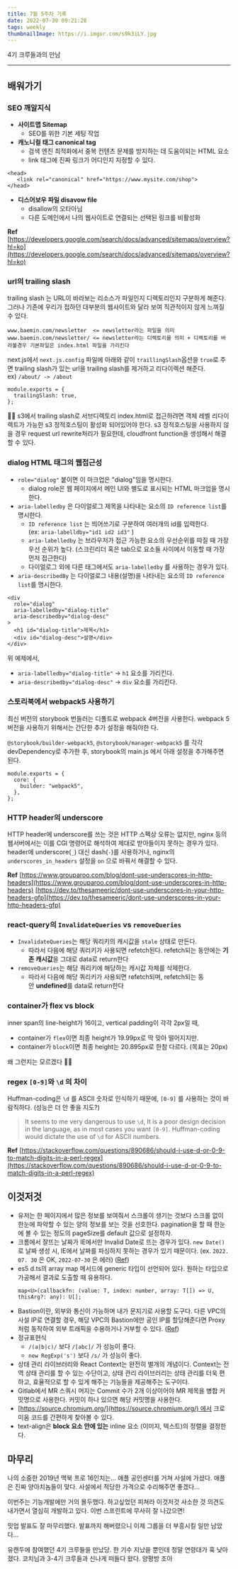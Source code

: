 ```yaml
---
title: 7월 5주차 기록
date: 2022-07-30 09:21:28
tags: weekly
thumbnailImage: https://i.imgur.com/s9k3iLY.jpg
---
```


4기 크루들과의 만남

<!-- more -->

---

## 배워가기

### SEO 깨알지식

- **사이트맵 Sitemap**
  - SEO를 위한 기본 세팅 작업
- **캐노니컬 태그 canonical tag**
  - 검색 엔진 최적화에서 중복 컨텐츠 문제를 방지하는 데 도움이되는 HTML 요소
  - link 태그에 진짜 링크가 어디인지 지정할 수 있다.

```tsx
<head>
   <link rel="canonical" href="https://www.mysite.com/shop">
</head>
```

- **디스어보우 파일 disavow file**
  - disallow의 오타아님
  - 다른 도메인에서 나의 웹사이트로 연결되는 선택된 링크를 비활성화

**Ref** [https://developers.google.com/search/docs/advanced/sitemaps/overview?hl=ko](https://developers.google.com/search/docs/advanced/sitemaps/overview?hl=ko)

### url의 trailing slash

trailing slash 는 URL이 바라보는 리소스가 파일인지 디렉토리인지 구분하게 해준다. 그러나 기존에 우리가 접하던 대부분의 웹사이트와 달라 보여 직관적이지 않게 느껴질 수 있다.

```
www.baemin.com/newsletter  <= newsletter라는 파일을 의미
www.baemin.com/newsletter/ <= newsletter라는 디렉토리를 의미 + 디렉토리를 바라볼경우 기본파일은 index.html 파일을 가리킨다
```

next.js에서 `next.js.config` 파일에 아래와 같이 `traillingSlash`옵션을 `true`로 주면 trailing slash가 있는 url을 trailing slash를 제거하고 리다이렉션 해준다. ex) `/about/ -> /about`

```tsx
module.exports = {
  trailingSlash: true,
};
```

👩‍🏫 s3에서 trailing slash로 서브디렉토리 index.html로 접근하려면 객체 레벨 리다이렉트가 가능한 s3 정적호스팅이 활성화 되어있어야 한다. s3 정적호스팅을 사용하지 않을 경우 request url rewrite처리가 필요한데, cloudfront function을 생성해서 해결할 수 있다.

### dialog HTML 태그의 웹접근성

- `role="dialog"` 붙이면 이 마크업은 "dialog"임을 명시한다.
  - dialog role은 웹 페이지에서 메인 UI와 별도로 표시되는 HTML 마크업을 명시한다.
- `aria-labelledby` 은 다이얼로그 제목을 나타내는 요소의 `ID reference list`를 명시한다.
  - `ID reference list` 는 띄어쓰기로 구분하여 여러개의 id를 입력한다. (ex: `aria-labelldby="id1 id2 id3"` )
  - `aria-labelledby` 는 브라우저가 접근 가능한 요소의 우선순위를 따질 때 가장 우선 순위가 높다. (스크린리더 혹은 tab으로 요소들 사이에서 이동할 때 가장 먼저 접근한다)
  - 다이얼로그 외에 다른 태그에서도 `aria-labelledby` 를 사용하는 경우가 있다.
- `aria-describedBy` 는 다이얼로그 내용(설명)을 나타내는 요소의 `ID reference list`를 명시한다.

```tsx
<div
  role="dialog"
  aria-labelledby="dialog-title"
  aria-describedby="dialog-desc"
>
  <h1 id="dialog-title">제목</h1>
  <div id="dialog-desc">설명</div>
</div>
```

위 예제에서,

- `aria-labelledby="dialog-title"` → `h1` 요소를 가리킨다.
- `aria-describedby="dialog-desc"` → `div` 요소를 가리킨다.

### 스토리북에서 webpack5 사용하기

최신 버전의 storybook 번들러는 디폴트로 webpack 4버전을 사용한다. webpack 5버전을 사용하기 위해서는 간단한 추가 설정을 해줘야한 다.

`@storybook/builder-webpack5`, `@storybook/manager-webpack5` 를 각각 devDependency로 추가한 후, storybook의 main.js 에서 아래 설정을 추가해주면 된다.

```tsx
module.exports = {
  core: {
    builder: "webpack5",
  },
};
```

### HTTP header의 underscore

HTTP header에 underscore를 쓰는 것은 HTTP 스펙상 오류는 없지만, nginx 등의 웹서버에서는 이를 CGI 명령어로 해석하여 제대로 받아들이지 못하는 경우가 있다. header에 underscore(`_`) 대신 dash(`-`)를 사용하거나, nginx의 `underscores_in_headers` 설정을 `on` 으로 바꿔서 해결할 수 있다.

**Ref**
[https://www.grouparoo.com/blog/dont-use-underscores-in-http-headers](https://www.grouparoo.com/blog/dont-use-underscores-in-http-headers)
[https://dev.to/thesameeric/dont-use-underscores-in-your-http-headers-gfp](https://dev.to/thesameeric/dont-use-underscores-in-your-http-headers-gfp)

### react-query의 `InvalidateQueries` vs `removeQueries`

- `InvalidateQueries`는 해당 쿼리키의 캐시값을 `stale` 상태로 만든다.
  - 따라서 다음에 해당 쿼리키가 사용되면 refetch된다. refetch되는 동안에는 **기존 캐시값**을 그대로 data로 return한다
- `removeQueries`는 해당 쿼리키에 해당하는 캐시값 자체를 삭제한다.
  - 따라서 다음에 해당 쿼리키가 사용되면 refetch되며, refetch되는 동안 **undefined**를 data로 return한다

### container가 flex vs block

inner span의 line-height가 16이고, vertical padding이 각각 2px일 때,

- container가 `flex`이면 최종 height가 19.99px로 딱 맞아 떨어지지만.
- container가 `block`이면 최종 height는 20.895px로 한참 다르다. (목표는 20px)

왜 그런지는 모르겠다 🤷‍♀️

### regex `[0-9]`와 `\d` 의 차이

Huffman-coding은 `\d` 를 ASCII 숫자로 인식하기 때문에, `[0-9]` 를 사용하는 것이 바람직하다. (성능은 더 안 좋을 지도?)

> It seems to me very dangerous to use `\d`, It is a poor design decision in the language, as in most cases you want `[0-9]`. Huffman-coding would dictate the use of `\d` for ASCII numbers.

**Ref** [https://stackoverflow.com/questions/890686/should-i-use-d-or-0-9-to-match-digits-in-a-perl-regex](https://stackoverflow.com/questions/890686/should-i-use-d-or-0-9-to-match-digits-in-a-perl-regex)

## 이것저것

- 유저는 한 페이지에서 많은 정보를 보여줘서 스크롤이 생기는 것보다 스크롤 없이 한눈에 파악할 수 있는 양의 정보를 보는 것을 선호한다. pagination을 할 때 한눈에 볼 수 있는 정도의 pageSize를 default 값으로 설정하자.
- 크롬에서 잘뜨는 날짜가 IE에서만 Invalid Date로 뜨는 경우가 있다. `new Date()` 로 날짜 생성 시, IE에서 날짜를 파싱하지 못하는 경우가 있기 때문이다. (ex. `2022. 07. 30` 은 OK, `2022-07-30` 은 에러) ([Ref](https://myhappyman.tistory.com/71))
- es5 d.ts의 array map 메서드에 generic 타입이 선언되어 있다. 원하는 타입으로 가공해서 결과로 도출할 때 유용하다.
  ```tsx
  map<U>(callbackfn: (value: T, index: number, array: T[]) => U, thisArg?: any): U[];
  ```
- Bastion이란, 외부와 통신이 가능하며 내가 문지기로 사용할 도구다. 다른 VPC의 사설 IP로 연결할 경우, 해당 VPC의 Bastion에만 공인 IP를 할당해준다면 Proxy처럼 동작하여 외부 트래픽을 수용하거나 거부할 수 있다. ([Ref](https://err-bzz.oopy.io/f5616e26-79ca-4167-b2eb-140de69b9b54))
- 정규표현식
  - `/(a|b|c)/` 보다 `/[abc]/` 가 성능이 좋다.
  - `new RegExp('s')` 보다 `/s/` 가 성능이 좋다.
- 상태 관리 라이브러리와 React Context는 완전히 별개의 개념이다. Context는 전역 상태 관리를 할 수 있는 수단이고, 상태 관리 라이브러리는 상태 관리를 더욱 편하고, 효율적으로 할 수 있게 해주는 기능들을 제공해주는 도구이다.
- Gitlab에서 MR 스쿼시 머지는 Commit 수가 2개 이상이어야 MR 제목을 병합 커밋명으로 사용한다. 커밋이 하나 있으면 해당 커밋명을 사용한다.
- [https://source.chromium.org/](https://source.chromium.org/) 에서 크로미움 코드를 간편하게 찾아볼 수 있다.
- text-align은 **block 요소 안에 있는** inline 요소 (이미지, 텍스트)의 정렬을 결정한다.

## 마무리

나의 소중한 2019년 맥북 프로 16인치는… 애플 공인센터를 거쳐 사설에 가셨다. 애플은 진짜 양아치놈들이 맞다. 사설에서 적당한 가격으로 수리해주면 좋겠다…

이번주는 기능개발에만 거의 몰두했다. 하고싶었던 피쳐라 이것저것 사소한 것 의견도 내가면서 열심히 개발하고 있다. 이번 스프린트에 무사히 잘 나갔으면!

밋업 발표도 잘 마무리했다. 발표까지 해버렸으니 이제 그룹을 더 부흥시킬 일만 남았다…

유캔두에 참여했던 4기 크루들을 만났당. 한 기수 지났을 뿐인데 정말 연령대가 훅 낮아졌다. 코치님과 3-4기 크루들과 신나게 떠들다 왔다. 양평방 조아
